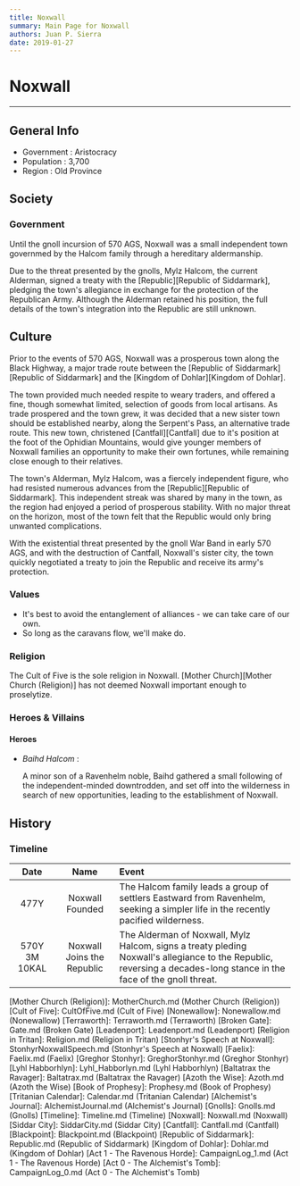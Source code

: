 ```yaml
---
title: Noxwall
summary: Main Page for Noxwall
authors: Juan P. Sierra
date: 2019-01-27
---
```


# Noxwall

-----


## General Info

- Government : Aristocracy
- Population : 3,700
- Region : Old Province

## Society

### Government

Until the gnoll incursion of 570 AGS, Noxwall was a small independent town governmed by the Halcom family through a hereditary aldermanship.

Due to the threat presented by the gnolls, Mylz Halcom, the current Alderman, signed a treaty with the [Republic][Republic of Siddarmark], pledging the town's allegiance in exchange for the protection of the Republican Army. Although the Alderman retained his position, the full details of the town's integration into the Republic are still unknown.

## Culture

Prior to the events of 570 AGS, Noxwall was a prosperous town along the Black Highway, a major trade route between the [Republic of Siddarmark][Republic of Siddarmark] and the [Kingdom of Dohlar][Kingdom of Dohlar].

The town provided much needed respite to weary traders, and offered a fine, though somewhat limited, selection of goods from local artisans. As trade prospered and the town grew, it was decided that a new sister town should be established nearby, along the Serpent's Pass, an alternative trade route. This new town, christened [Cantfall][Cantfall] due to it's position at the foot of the Ophidian Mountains, would give younger members of Noxwall families an opportunity to make their own fortunes, while remaining close enough to their relatives.

The town's Alderman, Mylz Halcom, was a fiercely independent figure, who had resisted numerous advances from the [Republic][Republic of Siddarmark]. This independent streak was shared by many in the town, as the region had enjoyed a period of prosperous stability. With no major threat on the horizon, most of the town felt that the Republic would only bring unwanted complications.

With the existential threat presented by the gnoll War Band in early 570 AGS, and with the destruction of Cantfall, Noxwall's sister city, the town quickly negotiated a treaty to join the Republic and receive its army's protection.

### Values

- It's best to avoid the entanglement of alliances - we can take care of our own.
- So long as the caravans flow, we'll make do.
### Religion

The Cult of Five is the sole religion in Noxwall. [Mother Church][Mother Church (Religion)] has not deemed Noxwall important enough to proselytize.

### Heroes & Villains

#### Heroes

- *Baihd Halcom* :

    A minor son of a Ravenhelm noble, Baihd gathered a small following of the independent-minded downtrodden, and set off into the wilderness in search of new opportunities, leading to the establishment of Noxwall.
    



## History

### Timeline

Date | Name | Event
:---:|:----:|:----
477Y | Noxwall Founded | The Halcom family leads a group of settlers Eastward from Ravenhelm, seeking a simpler life in the recently pacified wilderness.
570Y 3M 10KAL | Noxwall Joins the Republic | The Alderman of Noxwall, Mylz Halcom, signs a treaty pleding Noxwall's allegiance to the Republic, reversing a decades-long stance in the face of the gnoll threat.



[Republic Expeditionary Forces]: REF.md (Republic Expeditionary Forces)
[Gahrdynyr Trade House]: GahrdynyrTradeHouse.md (Gahrdynyr Trade House)
[Mother Church (Religion)]: MotherChurch.md (Mother Church (Religion))
[Cult of Five]: CultOfFive.md (Cult of Five)
[Nonewallow]: Nonewallow.md (Nonewallow)
[Terraworth]: Terraworth.md (Terraworth)
[Broken Gate]: Gate.md (Broken Gate)
[Leadenport]: Leadenport.md (Leadenport)
[Religion in Tritan]: Religion.md (Religion in Tritan)
[Stonhyr's Speech at Noxwall]: StonhyrNoxwallSpeech.md (Stonhyr's Speech at Noxwall)
[Faelix]: Faelix.md (Faelix)
[Greghor Stonhyr]: GreghorStonhyr.md (Greghor Stonhyr)
[Lyhl Habborhlyn]: Lyhl_Habborlyn.md (Lyhl Habborhlyn)
[Baltatrax the Ravager]: Baltatrax.md (Baltatrax the Ravager)
[Azoth the Wise]: Azoth.md (Azoth the Wise)
[Book of Prophesy]: Prophesy.md (Book of Prophesy)
[Tritanian Calendar]: Calendar.md (Tritanian Calendar)
[Alchemist's Journal]: AlchemistJournal.md (Alchemist's Journal)
[Gnolls]: Gnolls.md (Gnolls)
[Timeline]: Timeline.md (Timeline)
[Noxwall]: Noxwall.md (Noxwall)
[Siddar City]: SiddarCity.md (Siddar City)
[Cantfall]: Cantfall.md (Cantfall)
[Blackpoint]: Blackpoint.md (Blackpoint)
[Republic of Siddarmark]: Republic.md (Republic of Siddarmark)
[Kingdom of Dohlar]: Dohlar.md (Kingdom of Dohlar)
[Act 1 - The Ravenous Horde]: CampaignLog_1.md (Act 1 - The Ravenous Horde)
[Act 0 - The Alchemist's Tomb]: CampaignLog_0.md (Act 0 - The Alchemist's Tomb)